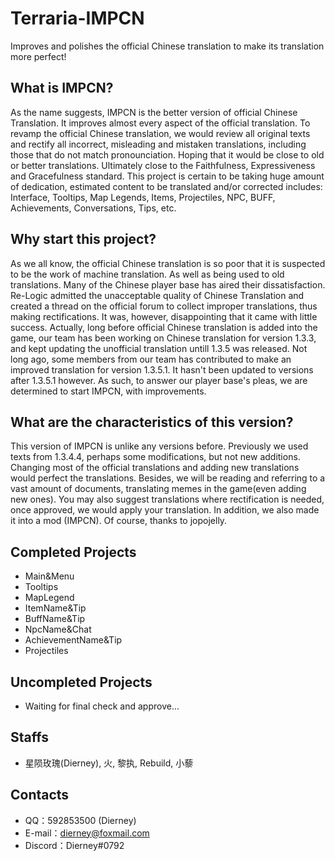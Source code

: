 # Terraria-IMPCN
Improves and polishes the official Chinese translation to make its translation more perfect!

## What is IMPCN?
As the name suggests, IMPCN is the better version of official Chinese Translation. It improves almost every aspect of the official translation. To revamp the official Chinese translation, we would review all original texts and rectify all incorrect, misleading and mistaken translations, including those that do not match pronounciation. Hoping that it would be close to old or better translations. Ultimately close to the Faithfulness, Expressiveness and Gracefulness standard. This project is certain to be taking huge amount of dedication, estimated content to be translated and/or corrected includes: Interface, Tooltips, Map Legends, Items, Projectiles, NPC, BUFF, Achievements, Conversations, Tips, etc.

## Why start this project?  
As we all know, the official Chinese translation is so poor that it is suspected to be the work of machine translation. As well as being used to old translations. Many of the Chinese player base has aired their dissatisfaction. Re-Logic admitted the unacceptable quality of Chinese Translation and created a thread on the official forum to collect improper translations, thus making rectifications. It was, however, disappointing that it came with little success. Actually, long before official Chinese translation is added into the game, our team has been working on Chinese translation for version 1.3.3, and kept updating the unofficial translation untill 1.3.5 was released. Not long ago, some members from our team has contributed to make an improved translation for version 1.3.5.1. It hasn't been updated to versions after 1.3.5.1 however. As such, to answer our player base's pleas, we are determined to start IMPCN, with improvements.

## What are the characteristics of this version?  
This version of IMPCN is unlike any versions before. Previously we used texts from 1.3.4.4, perhaps some modifications, but not new additions. Changing most of the official translations and adding new translations would perfect the translations. Besides, we will be reading and referring to a vast amount of documents, translating memes in the game(even adding new ones). You may also suggest translations where rectification is needed, once approved, we would apply your translation. In addition, we also made it into a mod (IMPCN). Of course, thanks to jopojelly.

## Completed Projects  
- Main&Menu  
- Tooltips  
- MapLegend  
- ItemName&Tip  
- BuffName&Tip  
- NpcName&Chat  
- AchievementName&Tip  
- Projectiles  

## Uncompleted Projects  
- Waiting for final check and approve...  

## Staffs  
- 星陨玫瑰(Dierney), 火, 黎执, Rebuild, 小藜  

## Contacts  
- QQ：592853500 (Dierney)  
- E-mail：dierney@foxmail.com  
- Discord：Dierney#0792

